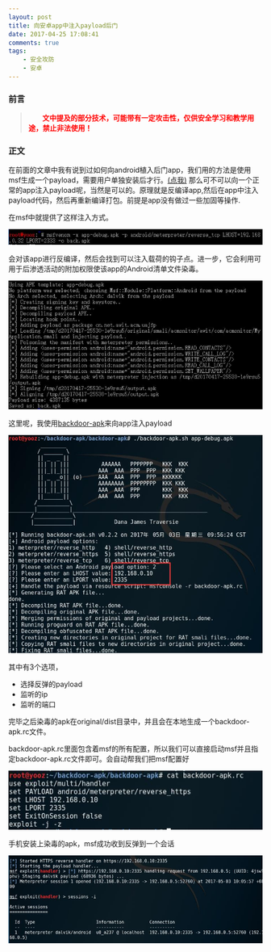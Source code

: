```yaml
---
layout: post
title: 向安卓app中注入payload后门
date: 2017-04-25 17:08:41
comments: true
tags:
	- 安全攻防
	- 安卓
---
```




### 前言
><font color="#ff0000">&nbsp;&nbsp;&nbsp;&nbsp;&nbsp;&nbsp;&nbsp;**文中提及的部分技术，可能带有一定攻击性，仅供安全学习和教学用途，禁止非法使用！**</font>
>


### 正文

在前面的文章中我有说到过如何向android植入后门app，我们用的方法是使用msf生成一个payload，需要用户单独安装后才行。[(点我)](https://y00z.github.io/2016/12/19/diary-2016-1219-01/)<!--more-->
那么可不可以向一个正常的app注入payload呢，当然是可以的。原理就是反编译app,然后在app中注入payload代码，然后再重新编译打包。前提是app没有做过一些加固等操作.


在msf中就提供了这样注入方式。

![](/images/pasted-98.jpg)

会对该app进行反编译，然后会找到可以注入载荷的钩子点。进一步，它会利用可用于后渗透活动的附加权限使该app的Android清单文件染毒。

![](/images/pasted-99.jpg)

这里呢，我使用[backdoor-apk](https://github.com/dana-at-cp/backdoor-apk)来向app注入payload

![](/images/pasted-101.jpg)

其中有3个选项，
 * 选择反弹的payload
 * 监听的ip
 * 监听的端口

完毕之后染毒的apk在original/dist目录中，并且会在本地生成一个backdoor-apk.rc文件。

backdoor-apk.rc里面包含着msf的所有配置，所以我们可以直接启动msf并且指定backdoor-apk.rc文件即可。会自动帮我们把msf配置好

![](/images/pasted-102.jpg)

手机安装上染毒的apk，msf成功收到反弹到一个会话

![](/images/pasted-103.jpg)